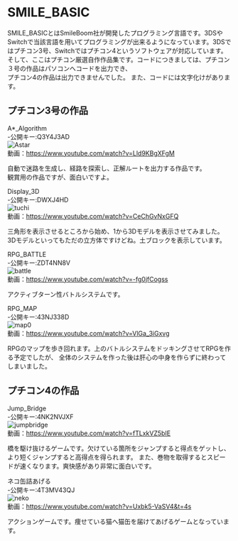 # SMILE_BASIC
SMILE_BASICとはSmileBoom社が開発したプログラミング言語です。3DSやSwitchで当該言語を用いてプログラミングが出来るようになっています。3DSではプチコン3号、Switchではプチコン4というソフトウェアが対応しています。
そして、ここはプチコン厳選自作作品集です。コードにつきましては、プチコン３号の作品はパソコンへコードを出力でき、  
プチコン4の作品は出力できませんでした。
また、コードには文字化けがあります。  


プチコン3号の作品
-----------
A*_Algorithm  
-公開キー:Q3Y4J3AD  
![Astar](https://user-images.githubusercontent.com/83535394/149553715-28770d6c-33a9-42a6-a373-b094593d9e19.jpg)  
動画：<https://www.youtube.com/watch?v=Lld9KBgXFgM>


自動で迷路を生成し、経路を探索し、正解ルートを出力する作品です。  
観賞用の作品ですが、面白いですよ。  



Display_3D  
-公開キー:DWXJ4HD  
![tuchi](https://user-images.githubusercontent.com/83535394/149554432-8cfbaa2c-b1ac-4dcd-919d-c236bf0c3bec.jpg)  
動画：<https://www.youtube.com/watch?v=CeChGvNxGFQ>


三角形を表示させるところから始め、1から3Dモデルを表示させてみました。
3Dモデルといってもただの立方体ですけどね。土ブロックを表示しています。 



RPG_BATTLE  
-公開キー:ZDT4NN8V   
![battle](https://user-images.githubusercontent.com/83535394/149555427-7cb7b194-feb4-44b1-a91d-3e40a399bb41.jpg)  
動画：<https://www.youtube.com/watch?v=-fg0jfCogss>


アクティブターン性バトルシステムです。


RPG_MAP  
-公開キー:43NJ338D  
![map0](https://user-images.githubusercontent.com/83535394/149556719-40d6aebb-08cd-4d97-8be0-582c1e8ab417.jpg)  
動画：<https://www.youtube.com/watch?v=VlGa_3iGxvg>


RPGのマップを歩き回れます。上のバトルシステムをドッキングさせてRPGを作る予定でしたが、
全体のシステムを作った後は肝心の中身を作らずに終わってしまいました。


プチコン4の作品
------------
Jump_Bridge  
-公開キー:4NK2NVJXF  
![jumpbridge](https://user-images.githubusercontent.com/83535394/149559874-d974eea8-f2c0-4d8a-8d51-438b89746b04.jpg)  
動画：<https://www.youtube.com/watch?v=fTLxkVZ5bIE>

橋を駆け抜けるゲームです。欠けている箇所をジャンプすると得点をゲットし、より短くジャンプすると高得点を得られます。
また、巻物を取得するとスピードが速くなります。爽快感があり非常に面白いです。


ネコ缶詰あげる  
-公開キー:4T3MV43QJ  
![neko](https://user-images.githubusercontent.com/83535394/149560858-0c74dfde-7ce2-42c8-b6dd-73dda6eabb7d.jpg)  
動画：<https://www.youtube.com/watch?v=Uxbk5-VaSV4&t=4s>


アクションゲームです。痩せている猫へ猫缶を届けてあげるゲームとなっています。
